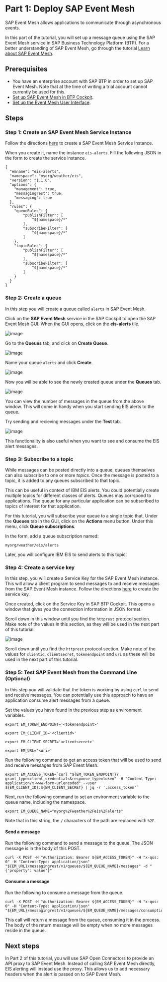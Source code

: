 # Part 1: Deploy SAP Event Mesh

SAP Event Mesh allows applications to communicate through asynchronous events.

In this part of the tutorial, you will set up a message queue using the SAP Event Mesh service in SAP Business Technology Platform (BTP). For a better understanding of SAP Event Mesh, go through the tutorial [Learn about SAP Event Mesh](https://developers.sap.com/tutorials/cp-enterprisemessaging-learn-messaging-concepts.html).

## Prerequisites

- You have an enterprise account with SAP BTP in order to set up SAP Event Mesh. Note that at the time of writing a trial account cannot currently be used for this.
- [Set up SAP Event Mesh in BTP Cockpit](https://help.sap.com/docs/SAP_EM/bf82e6b26456494cbdd197057c09979f/3ef34ffcbbe94d3e8fff0f9ea2d5911d.html).
- [Set up the Event Mesh User Interface](https://help.sap.com/docs/SAP_EM/bf82e6b26456494cbdd197057c09979f/83777b586ec54a01b5e807620f5c4660.html).

## Steps

### Step 1: Create an SAP Event Mesh Service Instance

Follow the directions [here](https://help.sap.com/docs/SAP_EM/bf82e6b26456494cbdd197057c09979f/d0483a9e38434f23a4579d6fcc72654b.html) to
create a SAP Event Mesh Service Instance. 

When you create it, name the instance `eis-alerts`. Fill the following JSON in the form to create the service instance.

```
{
  "emname": "eis-alerts",
  "namespace": "myorg/weather/eis",
  "version": "1.1.0",
  "options": {
    "management": true,
    "messagingrest": true,
    "messaging": true
  },
  "rules": {
    "queueRules": {
        "publishFilter": [
            "${namespace}/*"
        ],
        "subscribeFilter": [
            "${namespace}/*"
        ]
    },
    "topicRules": {
        "publishFilter": [
            "${namespace}/*"
        ],
        "subscribeFilter": [
            "${namespace}/*"
        ]
    }
  }
}
```

### Step 2: Create a queue

In this step you will create a queue called `alerts` in SAP Event Mesh.

Click on the **SAP Event Mesh** service in the SAP Cockpit to open the SAP Event Mesh GUI. When the GUI opens, click on the **eis-alerts** tile.

![image](https://media.github.ibm.com/user/24824/files/54b0f961-ae41-4aad-b1ee-11234ed5013a)

Go to the **Queues** tab, and click on **Create Queue**.

![image](https://media.github.ibm.com/user/24824/files/57be7430-f4dd-4ce7-b8ca-ee686a5a7661)

Name your queue `alerts` and click **Create**.

![image](https://media.github.ibm.com/user/24824/files/67365594-706c-4ee5-aadf-d01d98d357ad)

Now you will be able to see the newly created queue under the **Queues** tab. 

![image](https://media.github.ibm.com/user/24824/files/7be858bf-3279-4f88-9c58-a8a688857cdf)

You can view the number of messages in the queue from the above window. This will come in handy when you start sending EIS alerts to the queue.

Try sending and recieving messages under the **Test** tab.

![image](https://media.github.ibm.com/user/24824/files/1a4b6260-c0df-455e-b840-4ab169894de0)

This functionality is also useful when you want to see and consume the EIS alert messages.

### Step 3: Subscribe to a topic

While messages can be posted directly into a queue, queues themselves can also subscribe to one or more *topics*. Once the message is posted to a topic, it is added to any queues subscribed to that topic. 

This can be useful in context of IBM EIS alerts. You could potentially create multiple topics for different classes of alerts. Queues may corrspond to applications. The queue for any particular application can be subscribed to topics of interest for that application.

For this tutorial, you will subscribe your queue to a single topic that. Under the **Queues** tab in the GUI, click on the **Actions** menu button. Under this menu, click **Queue subscriptions**.

In the form, add a queue subscription named:
```
myorg/weather/eis/alerts
```

Later, you will configure IBM EIS to send alerts to this topic.

### Step 4: Create a service key

In this step, you will create a Service Key for the SAP Event Mesh instance. This will allow a client program to send messages to and receive messages from the SAP Event Mesh instance. Follow the directions [here](https://help.sap.com/docs/service-manager/sap-service-manager/creating-service-keys-in-cloud-foundry) to create the service key.

Once created, click on the Service Key in SAP BTP Cockpit. This opens a window that gives you the connection information in JSON format. 

Scroll down in this window until you find the `httprest` protocol section. Make note of the values in this section, as they will be used in the next part of this tutorial. 

![image](https://media.github.ibm.com/user/24824/files/a3f97208-deaa-4ffb-9988-9c05b5ddf152)

Scroll down until you find the `httprest` protocol section. Make note of the values for `clientid`, `clientsecret`, `tokenendpoint` and `uri` as these will be used in the next part of this tutorial. 

### Step 5: Test SAP Event Mesh from the Command Line (Optional)

In this step you will validate that the token is working by using `curl` to send and receive messages. You can potentially use this approach to have an application consume alert messages from a queue.

Set the values you have found in the previous step as environment variables.

```
export EM_TOKEN_ENDPOINT='<tokenendpoint>'
```
```
export EM_CLIENT_ID='<clientid>'
```
```
export EM_CLIENT_SECRET='<clientsecret>'
```
```
export EM_URL='<uri>'
```

Run the following command to get an access token that will be used to send and receive messages from SAP Event Mesh.

```
export EM_ACCESS_TOKEN=`curl "${EM_TOKEN_ENDPOINT}?grant_type=client_credentials&response_type=token" -H "Content-Type: application/x-www-form-urlencoded" --user ${EM_CLIENT_ID}:${EM_CLIENT_SECRET} | jq -r '.access_token'`
```

Next, run the following command to set an environment variable to the queue name, including the namespace. 
```
export EM_QUEUE_NAME="myorg%2Fweather%2Feis%2Falerts"
```
Note that in this string, the `/` characters of the path are replaced with `%2F`.


#### Send a message

Run the following command to send a message to the queue. The JSON message is in the body of this POST.
```
curl -X POST -H "Authorization: Bearer ${EM_ACCESS_TOKEN}" -H "x-qos: 0" -H "Content-Type: application/json" "${EM_URL}/messagingrest/v1/queues/${EM_QUEUE_NAME}/messages" -d "{'property':'value'}"
```

#### Consume a message

Run the following to consume a message from the queue.
```
curl -X POST -H "Authorization: Bearer ${EM_ACCESS_TOKEN}" -H "x-qos: 0" -H "Content-Type: application/json" "${EM_URL}/messagingrest/v1/queues/${EM_QUEUE_NAME}/messages/consumption"
```
This call will return a message from the queue, consuming it in the process. The body of the return message will be empty when no more messages reside in the queue.

## Next steps

In Part 2 of this tutorial, you will use SAP Open Connectors to provide an API proxy to SAP Event Mesh. Instead of calling SAP Event Mesh directly, EIS alerting will instead use the proxy. This allows us to add necessary headers when the alert is passed on to SAP Event Mesh.







